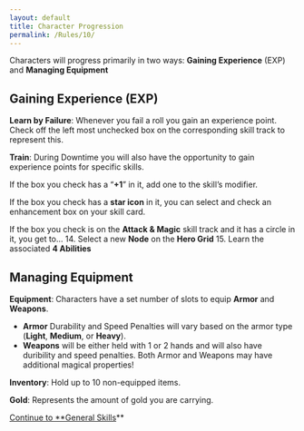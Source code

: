 ```yaml
---
layout: default
title: Character Progression
permalink: /Rules/10/
---
```

Characters will progress primarily in two ways:
**Gaining Experience** (EXP) and **Managing Equipment**

## Gaining Experience (EXP)
**Learn by Failure**: Whenever you fail a roll you gain an experience point. Check off the left most unchecked box on the corresponding skill track to represent this.

**Train**: During Downtime you will also have the opportunity to gain experience points for specific skills.

If the box you check has a “**+1**” in it, add one to the skill’s modifier. 

If the box you check has a **star icon** in it, you can select and check an enhancement box on your skill card.

If the box you check is on the **Attack & Magic** skill track and it has a circle in it, you get to…
14. Select a new **Node** on the **Hero Grid**
15. Learn the associated **4 Abilities**

## Managing Equipment

**Equipment**: Characters have a set number of slots to equip **Armor** and **Weapons**.
- **Armor** Durability and Speed Penalties will vary based on the armor type (**Light**, **Medium**, or **Heavy**).
- **Weapons** will be either held with 1 or 2 hands and will also have duribility and speed penalties. Both Armor and Weapons may have additional magical properties!

 **Inventory**: Hold up to 10 non-equipped items.
 
 **Gold**: Represents the amount of gold you are carrying.

[Continue to **General Skills]({{site.baseurl}}/Rules/11/)** 